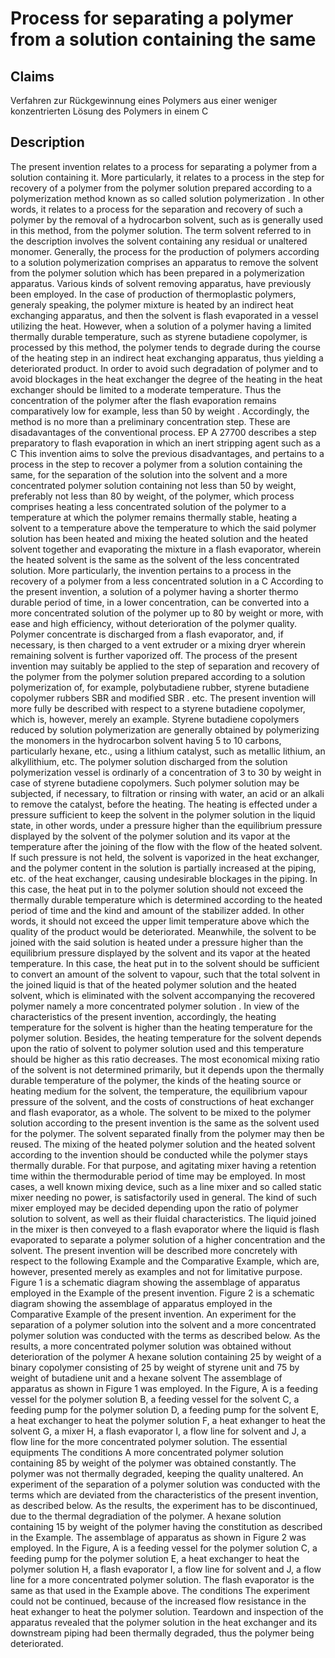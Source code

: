 # Process for separating a polymer from a solution containing the same

## Claims
Verfahren zur Rückgewinnung eines Polymers aus einer weniger konzentrierten Lösung des Polymers in einem C

## Description
The present invention relates to a process for separating a polymer from a solution containing it. More particularly, it relates to a process in the step for recovery of a polymer from the polymer solution prepared according to a polymerization method known as so called solution polymerization . In other words, it relates to a process for the separation and recovery of such a polymer by the removal of a hydrocarbon solvent, such as is generally used in this method, from the polymer solution. The term solvent referred to in the description involves the solvent containing any residual or unaltered monomer. Generally, the process for the production of polymers according to a solution polymerization comprises an apparatus to remove the solvent from the polymer solution which has been prepared in a polymerization apparatus. Various kinds of solvent removing apparatus, have previously been employed. In the case of production of thermoplastic polymers, generaly speaking, the polymer mixture is heated by an indirect heat exchanging apparatus, and then the solvent is flash evaporated in a vessel utilizing the heat. However, when a solution of a polymer having a limited thermally durable temperature, such as styrene butadiene copolymer, is processed by this method, the polymer tends to degrade during the course of the heating step in an indirect heat exchanging apparatus, thus yielding a deteriorated product. In order to avoid such degradation of polymer and to avoid blockages in the heat exchanger the degree of the heating in the heat exchanger should be limited to a moderate temperature. Thus the concentration of the polymer after the flash evaporation remains comparatively low for example, less than 50 by weight . Accordingly, the method is no more than a preliminary concentration step. These are disadavantages of the conventional process. EP A 27700 describes a step preparatory to flash evaporation in which an inert stripping agent such as a C This invention aims to solve the previous disadvantages, and pertains to a process in the step to recover a polymer from a solution containing the same, for the separation of the solution into the solvent and a more concentrated polymer solution containing not less than 50 by weight, preferably not less than 80 by weight, of the polymer, which process comprises heating a less concentrated solution of the polymer to a temperature at which the polymer remains thermally stable, heating a solvent to a temperature above the temperature to which the said polymer solution has been heated and mixing the heated solution and the heated solvent together and evaporating the mixture in a flash evaporator, wherein the heated solvent is the same as the solvent of the less concentrated solution. More particularly, the invention pertains to a process in the recovery of a polymer from a less concentrated solution in a C According to the present invention, a solution of a polymer having a shorter thermo durable period of time, in a lower concentration, can be converted into a more concentrated solution of the polymer up to 80 by weight or more, with ease and high efficiency, without deterioration of the polymer quality. Polymer concentrate is discharged from a flash evaporator, and, if necessary, is then charged to a vent extruder or a mixing dryer wherein remaining solvent is further vaporized off. The process of the present invention may suitably be applied to the step of separation and recovery of the polymer from the polymer solution prepared according to a solution polymerization of, for example, polybutadiene rubber, styrene butadiene copolymer rubbers SBR and modified SBR . etc. The present invention will more fully be described with respect to a styrene butadiene copolymer, which is, however, merely an example. Styrene butadiene copolymers reduced by solution polymerization are generally obtained by polymerizing the monomers in the hydrocarbon solvent having 5 to 10 carbons, particularly hexane, etc., using a lithium catalyst, such as metallic lithium, an alkyllithium, etc. The polymer solution discharged from the solution polymerization vessel is ordinarly of a concentration of 3 to 30 by weight in case of styrene butadiene copolymers. Such polymer solution may be subjected, if necessary, to filtration or rinsing with water, an acid or an alkali to remove the catalyst, before the heating. The heating is effected under a pressure sufficient to keep the solvent in the polymer solution in the liquid state, in other words, under a pressure higher than the equilibrium pressure displayed by the solvent of the polymer solution and its vapor at the temperature after the joining of the flow with the flow of the heated solvent. If such pressure is not held, the solvent is vaporized in the heat exchanger, and the polymer content in the solution is partially increased at the piping, etc. of the heat exchanger, causing undesirable blockages in the piping. In this case, the heat put in to the polymer solution should not exceed the thermally durable temperature which is determined according to the heated period of time and the kind and amount of the stabilizer added. In other words, it should not exceed the upper limit temperature above which the quality of the product would be deteriorated. Meanwhile, the solvent to be joined with the said solution is heated under a pressure higher than the equilibrium pressure displayed by the solvent and its vapor at the heated temperature. In this case, the heat put in to the solvent should be sufficient to convert an amount of the solvent to vapour, such that the total solvent in the joined liquid is that of the heated polymer solution and the heated solvent, which is eliminated with the solvent accompanying the recovered polymer namely a more concentrated polymer solution . In view of the characteristics of the present invention, accordingly, the heating temperature for the solvent is higher than the heating temperature for the polymer solution. Besides, the heating temperature for the solvent depends upon the ratio of solvent to polymer solution used and this temperature should be higher as this ratio decreases. The most economical mixing ratio of the solvent is not determined primarily, but it depends upon the thermally durable temperature of the polymer, the kinds of the heating source or heating medium for the solvent, the temperature, the equilibrium vapour pressure of the solvent, and the costs of constructions of heat exchanger and flash evaporator, as a whole. The solvent to be mixed to the polymer solution according to the present invention is the same as the solvent used for the polymer. The solvent separated finally from the polymer may then be reused. The mixing of the heated polymer solution and the heated solvent according to the invention should be conducted while the polymer stays thermally durable. For that purpose, and agitating mixer having a retention time within the thermodurable period of time may be employed. In most cases, a well known mixing device, such as a line mixer and so called static mixer needing no power, is satisfactorily used in general. The kind of such mixer employed may be decided depending upon the ratio of polymer solution to solvent, as well as their fluidal characteristics. The liquid joined in the mixer is then conveyed to a flash evaporator where the liquid is flash evaporated to separate a polymer solution of a higher concentration and the solvent. The present invention will be described more concretely with respect to the following Example and the Comparative Example, which are, however, presented merely as examples and not for limitative purpose. Figure 1 is a schematic diagram showing the assemblage of apparatus employed in the Example of the present invention. Figure 2 is a schematic diagram showing the assemblage of apparatus employed in the Comparative Example of the present invention. An experiment for the separation of a polymer solution into the solvent and a more concentrated polymer solution was conducted with the terms as described below. As the results, a more concentrated polymer solution was obtained without deterioration of the polymer A hexane solution containing 25 by weight of a binary copolymer consisting of 25 by weight of styrene unit and 75 by weight of butadiene unit and a hexane solvent The assemblage of apparatus as shown in Figure 1 was employed. In the Figure, A is a feeding vessel for the polymer solution B, a feeding vessel for the solvent C, a feeding pump for the polymer solution D, a feeding pump for the solvent E, a heat exchanger to heat the polymer solution F, a heat exhanger to heat the solvent G, a mixer H, a flash evaporator I, a flow line for solvent and J, a flow line for the more concentrated polymer solution. The essential equipments The conditions A more concentrated polymer solution containing 85 by weight of the polymer was obtained constantly. The polymer was not thermally degraded, keeping the quality unaltered. An experiment of the separation of a polymer solution was conducted with the terms which are deviated from the characteristics of the present invention, as described below. As the results, the experiment has to be discontinued, due to the thermal degradiation of the polymer. A hexane solution containing 15 by weight of the polymer having the constitution as described in the Example. The assemblage of apparatus as shown in Figure 2 was employed. In the Figure, A is a feeding vessel for the polymer solution C, a feeding pump for the polymer solution E, a heat exchanger to heat the polymer solution H, a flash evaporator I, a flow line for solvent and J, a flow line for a more concentrated polymer solution. The flash evaporator is the same as that used in the Example above. The conditions The experiment could not be continued, because of the increased flow resistance in the heat exhanger to heat the polymer solution. Teardown and inspection of the apparatus revealed that the polymer solution in the heat exchanger and its downstream piping had been thermally degraded, thus the polymer being deteriorated.